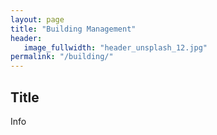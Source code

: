```yaml
---
layout: page
title: "Building Management"
header:
   image_fullwidth: "header_unsplash_12.jpg"
permalink: "/building/"
---
```


## Title
Info
